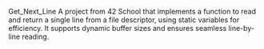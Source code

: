 Get_Next_Line
A project from 42 School that implements a function to read and return a single line from a file descriptor, using static variables for efficiency. It supports dynamic buffer sizes and ensures seamless line-by-line reading.
